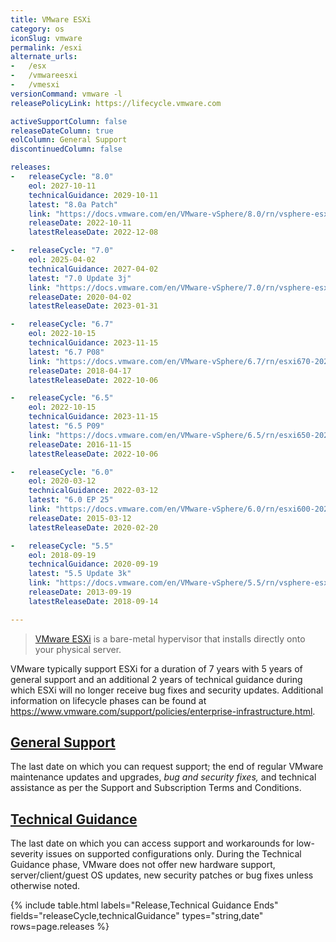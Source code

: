 ```yaml
---
title: VMware ESXi
category: os
iconSlug: vmware
permalink: /esxi
alternate_urls:
-   /esx
-   /vmwareesxi
-   /vmesxi
versionCommand: vmware -l
releasePolicyLink: https://lifecycle.vmware.com

activeSupportColumn: false
releaseDateColumn: true
eolColumn: General Support
discontinuedColumn: false

releases:
-   releaseCycle: "8.0"
    eol: 2027-10-11
    technicalGuidance: 2029-10-11
    latest: "8.0a Patch"
    link: "https://docs.vmware.com/en/VMware-vSphere/8.0/rn/vsphere-esxi-80a-release-notes/index.html"
    releaseDate: 2022-10-11
    latestReleaseDate: 2022-12-08

-   releaseCycle: "7.0"
    eol: 2025-04-02
    technicalGuidance: 2027-04-02
    latest: "7.0 Update 3j"
    link: "https://docs.vmware.com/en/VMware-vSphere/7.0/rn/vsphere-esxi-70u3j-release-notes.html"
    releaseDate: 2020-04-02
    latestReleaseDate: 2023-01-31

-   releaseCycle: "6.7"
    eol: 2022-10-15
    technicalGuidance: 2023-11-15
    latest: "6.7 P08"
    link: "https://docs.vmware.com/en/VMware-vSphere/6.7/rn/esxi670-202210001.html"
    releaseDate: 2018-04-17
    latestReleaseDate: 2022-10-06

-   releaseCycle: "6.5"
    eol: 2022-10-15
    technicalGuidance: 2023-11-15
    latest: "6.5 P09"
    link: "https://docs.vmware.com/en/VMware-vSphere/6.5/rn/esxi650-202210001.html"
    releaseDate: 2016-11-15
    latestReleaseDate: 2022-10-06

-   releaseCycle: "6.0"
    eol: 2020-03-12
    technicalGuidance: 2022-03-12
    latest: "6.0 EP 25"
    link: "https://docs.vmware.com/en/VMware-vSphere/6.0/rn/esxi600-202002001.html"
    releaseDate: 2015-03-12
    latestReleaseDate: 2020-02-20

-   releaseCycle: "5.5"
    eol: 2018-09-19
    technicalGuidance: 2020-09-19
    latest: "5.5 Update 3k"
    link: "https://docs.vmware.com/en/VMware-vSphere/5.5/rn/vsphere-esxi-55u3k-release-notes.html"
    releaseDate: 2013-09-19
    latestReleaseDate: 2018-09-14

---
```


> [VMware ESXi](https://www.vmware.com/products/esxi-and-esx.html) is a bare-metal hypervisor that
> installs directly onto your physical server.

VMware typically support ESXi for a duration of 7 years with 5 years of general support and an
additional 2 years of technical guidance during which ESXi will no longer receive bug fixes and
security updates. Additional information on lifecycle phases can be found at
<https://www.vmware.com/support/policies/enterprise-infrastructure.html>.

## [General Support](https://www.vmware.com/support/lifecycle-policies.html)

The last date on which you can request support; the end of regular VMware maintenance updates and upgrades, _bug and security fixes,_ and technical assistance as per the Support and Subscription Terms and Conditions.

## [Technical Guidance](https://www.vmware.com/support/lifecycle-policies.html)

The last date on which you can access support and workarounds for low-severity issues on supported
configurations only. During the Technical Guidance phase, VMware does not offer new hardware
support, server/client/guest OS updates, new security patches or bug fixes unless otherwise noted.

{% include table.html
labels="Release,Technical Guidance Ends"
fields="releaseCycle,technicalGuidance"
types="string,date"
rows=page.releases %}
